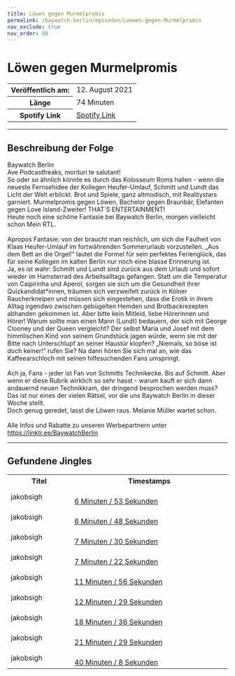 ```yaml
---
title: Löwen gegen Murmelpromis
permalink: /baywatch-berlin/episoden/Loewen-gegen-Murmelpromis
nav_exclude: true
nav_order: 88
---
```


# Löwen gegen Murmelpromis
<table class="resp-table dcf-table dcf-table-responsive dcf-table-bordered dcf-table-striped dcf-w-100%">
                    <tbody>
                        <tr>
                            <th scope="row">Veröffentlich am:</th>
                            <td data-label="Veröffentlich am:">12. August 2021</td>
                        </tr>
                        <tr>
                            <th scope="row">Länge </th>
                            <td data-label="Länge ">74 Minuten</td>
                        </tr><tr>
                                <th scope="row">Spotify Link</th>
                                <td data-label="Spotify Link"><a href="https://open.spotify.com/episode/3Bx0Woym6k4pHXRpQCCN3H">Spotify Link</a></td>
                            </tr></tbody>
                </table>

***

## Beschreibung der Folge

<div>
Baywatch Berlin <br> Ave Podcastfreaks, morituri te salutant! <br> So oder so ähnlich könnte es durch das Kolosseum Roms hallen - wenn die neueste Fernsehidee der Kollegen Heufer-Umlauf, Schmitt und Lundt das Licht der Welt erblickt. Brot und Spiele, ganz altmodisch, mit Realitystars garniert. Murmelpromis gegen Löwen, Bachelor gegen Braunbär, Elefanten gegen Love Island-Zweiter! THAT´S ENTERTAINMENT!  <br> Heute noch eine schöne Fantasie bei Baywatch Berlin, morgen vielleicht schon Mein RTL.  <br>  <br> Apropos Fantasie: von der braucht man reichlich, um sich die Faulheit von Klaas Heufer-Umlauf im fortwährenden Sommerurlaub vorzustellen. „Aus dem Bett an die Orgel!“ lautet die Formel für sein perfektes Ferienglück, das für seine  Kollegen im kalten Berlin nur noch eine blasse Erinnerung ist.  <br> Ja, es ist wahr: Schmitt und Lundt sind zurück aus dem Urlaub und sofort wieder im Hamsterrad des Arbeitsalltags gefangen. Statt um die Temperatur von Caipirinha und Aperol, sorgen sie sich um die Gesundheit ihrer Quizkandidat*innen, träumen sich verzweifelt zurück in Kölner Raucherkneipen und müssen sich eingestehen, dass die Erotik in ihrem Alltag irgendwo zwischen  gebügelten Hemden und Brotbackrezepten abhanden gekommen ist. Aber bitte kein Mitleid, liebe Hörerinnen und Hörer! Warum sollte man einen Mann (Lundt) bedauern, der sich mit George Clooney und der Queen vergleicht? Der selbst Maria und Josef mit dem himmlischen Kind von seinem Grundstück jagen würde, wenn sie mit der Bitte nach Unterschlupf an seiner Haustür klopfen? „Niemals, so böse ist doch keiner!“ rufen Sie? Na dann hören Sie sich mal an, wie das Kaffeearschloch mit seinen hilfesuchenden Fans umspringt.  <br>  <br> Ach ja, Fans - jeder ist Fan von Schmitts Technikecke. Bis auf Schmitt. Aber wenn er diese Rubrik wirklich so sehr hasst - warum kauft er sich dann andauernd neuen Technikkram, der dringend besprochen werden muss? <br> Das ist nur eines der vielen Rätsel, vor die uns Baywatch Berlin in dieser Woche stellt.  <br> Doch genug geredet, lasst die Löwen raus. Melanie Müller wartet schon. <br>  <br> Alle Infos und Rabatte zu unseren Werbepartnern unter <a href="https://linktr.ee/BaywatchBerlin">https://linktr.ee/BaywatchBerlin</a>  
</div>

***

## Gefundene Jingles

<table style="display: table;">
                                    <tr>
                                        <th class="tableColumnTitle">Titel</th>
                                        <th class="tableColumnTimestamps">Timestamps</th>
                                    </tr>
                                    <tr>
                                <td markdown="span"  class="tableColumnTitle">jakobsigh</td>
                                <td markdown="span" class="tableColumnTimestamps">
                                <br>
                                <a href="https://open.spotify.com/episode/3Bx0Woym6k4pHXRpQCCN3H?t=413">
                                6 Minuten / 53 Sekunden</a>
                                </td></tr><tr>
                                <td markdown="span"  class="tableColumnTitle">jakobsigh</td>
                                <td markdown="span" class="tableColumnTimestamps">
                                <br>
                                <a href="https://open.spotify.com/episode/3Bx0Woym6k4pHXRpQCCN3H?t=408">
                                6 Minuten / 48 Sekunden</a>
                                </td></tr><tr>
                                <td markdown="span"  class="tableColumnTitle">jakobsigh</td>
                                <td markdown="span" class="tableColumnTimestamps">
                                <br>
                                <a href="https://open.spotify.com/episode/3Bx0Woym6k4pHXRpQCCN3H?t=450">
                                7 Minuten / 30 Sekunden</a>
                                </td></tr><tr>
                                <td markdown="span"  class="tableColumnTitle">jakobsigh</td>
                                <td markdown="span" class="tableColumnTimestamps">
                                <br>
                                <a href="https://open.spotify.com/episode/3Bx0Woym6k4pHXRpQCCN3H?t=442">
                                7 Minuten / 22 Sekunden</a>
                                </td></tr><tr>
                                <td markdown="span"  class="tableColumnTitle">jakobsigh</td>
                                <td markdown="span" class="tableColumnTimestamps">
                                <br>
                                <a href="https://open.spotify.com/episode/3Bx0Woym6k4pHXRpQCCN3H?t=716">
                                11 Minuten / 56 Sekunden</a>
                                </td></tr><tr>
                                <td markdown="span"  class="tableColumnTitle">jakobsigh</td>
                                <td markdown="span" class="tableColumnTimestamps">
                                <br>
                                <a href="https://open.spotify.com/episode/3Bx0Woym6k4pHXRpQCCN3H?t=749">
                                12 Minuten / 29 Sekunden</a>
                                </td></tr><tr>
                                <td markdown="span"  class="tableColumnTitle">jakobsigh</td>
                                <td markdown="span" class="tableColumnTimestamps">
                                <br>
                                <a href="https://open.spotify.com/episode/3Bx0Woym6k4pHXRpQCCN3H?t=1116">
                                18 Minuten / 36 Sekunden</a>
                                </td></tr><tr>
                                <td markdown="span"  class="tableColumnTitle">jakobsigh</td>
                                <td markdown="span" class="tableColumnTimestamps">
                                <br>
                                <a href="https://open.spotify.com/episode/3Bx0Woym6k4pHXRpQCCN3H?t=1289">
                                21 Minuten / 29 Sekunden</a>
                                </td></tr><tr>
                                <td markdown="span"  class="tableColumnTitle">jakobsigh</td>
                                <td markdown="span" class="tableColumnTimestamps">
                                <br>
                                <a href="https://open.spotify.com/episode/3Bx0Woym6k4pHXRpQCCN3H?t=2408">
                                40 Minuten / 8 Sekunden</a>
                                </td></tr></table>